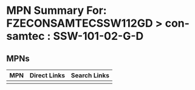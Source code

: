 



# MPN Summary For: FZECONSAMTECSSW112GD > con-samtec : SSW-101-02-G-D

## MPNs
  

|MPN|Direct Links|Search Links|
| :--- | :--- | :--- |
||||
